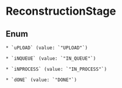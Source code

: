 
# ReconstructionStage

## Enum


    * `uPLOAD` (value: `"UPLOAD"`)

    * `iNQUEUE` (value: `"IN_QUEUE"`)

    * `iNPROCESS` (value: `"IN_PROCESS"`)

    * `dONE` (value: `"DONE"`)



